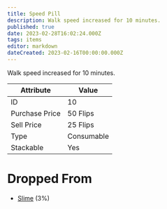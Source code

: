 ```yaml
---
title: Speed Pill
description: Walk speed increased for 10 minutes.
published: true
date: 2023-02-28T16:02:24.000Z
tags: items
editor: markdown
dateCreated: 2023-02-16T00:00:00.000Z
---
```


Walk speed increased for 10 minutes.

|Attribute|Value|
|-|-|
|ID|10|
|Purchase Price|50 Flips|
|Sell Price|25 Flips|
|Type|Consumable|
|Stackable|Yes|


# Dropped From
 * [Slime](/monsters/slime) (3%)
